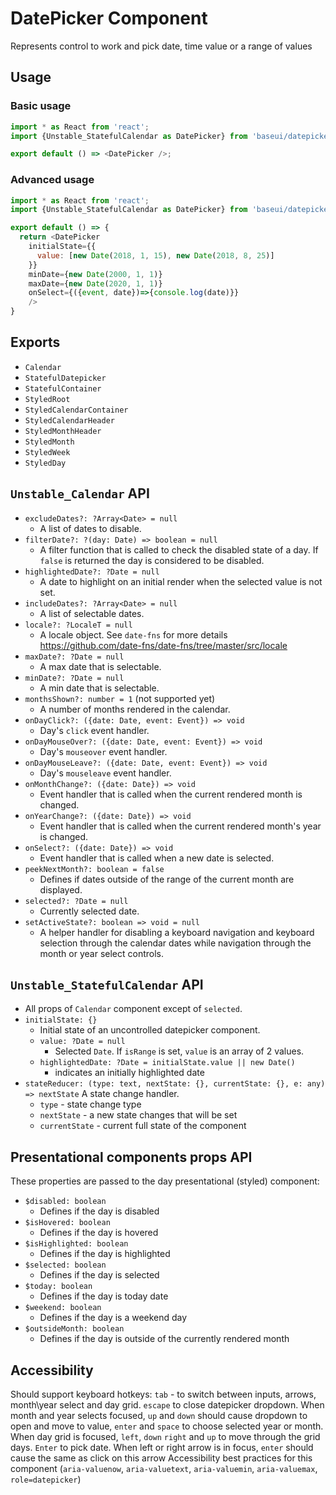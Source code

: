 # DatePicker Component

Represents control to work and pick date, time value or a range of values

## Usage

### Basic usage

```javascript
import * as React from 'react';
import {Unstable_StatefulCalendar as DatePicker} from 'baseui/datepicker';

export default () => <DatePicker />;
```

### Advanced usage

```javascript
import * as React from 'react';
import {Unstable_StatefulCalendar as DatePicker} from 'baseui/datepicker';

export default () => {
  return <DatePicker
    initialState={{
      value: [new Date(2018, 1, 15), new Date(2018, 8, 25)]
    }}
    minDate={new Date(2000, 1, 1)}
    maxDate={new Date(2020, 1, 1)}
    onSelect={({event, date})=>{console.log(date)}}
    />
}
```

## Exports

* `Calendar`
* `StatefulDatepicker`
* `StatefulContainer`
* `StyledRoot`
* `StyledCalendarContainer`
* `StyledCalendarHeader`
* `StyledMonthHeader`
* `StyledMonth`
* `StyledWeek`
* `StyledDay`

## `Unstable_Calendar` API

  * `excludeDates?: ?Array<Date> = null`
    * A list of dates to disable.
  * `filterDate?: ?(day: Date) => boolean = null`
    * A filter function that is called to check the disabled state of a day. If `false` is returned the day is considered to be disabled.
  * `highlightedDate?: ?Date = null`
    * A date to highlight on an initial render when the selected value is not set.
  * `includeDates?: ?Array<Date> = null`
    * A list of selectable dates.
  * `locale?: ?LocaleT = null`
    * A locale object. See `date-fns` for more details https://github.com/date-fns/date-fns/tree/master/src/locale 
  * `maxDate?: ?Date = null`
    * A max date that is selectable.
  * `minDate?: ?Date = null`
    * A min date that is selectable.
  * `monthsShown?: number = 1` (not supported yet)
    * A number of months rendered in the calendar.
  * `onDayClick?: ({date: Date, event: Event}) => void`
    * Day's `click` event handler.
  * `onDayMouseOver?: ({date: Date, event: Event}) => void`
    * Day's `mouseover` event handler.
  * `onDayMouseLeave?: ({date: Date, event: Event}) => void`
    * Day's `mouseleave` event handler.
  * `onMonthChange?: ({date: Date}) => void`
    * Event handler that is called when the current rendered month is changed.
  * `onYearChange?: ({date: Date}) => void`
    * Event handler that is called when the current rendered month's year is changed.
  * `onSelect?: ({date: Date}) => void`
    * Event handler that is called when a new date is selected.
  * `peekNextMonth?: boolean = false`
    * Defines if dates outside of the range of the current month are displayed.
  * `selected?: ?Date = null`
    * Currently selected date.
  * `setActiveState?: boolean => void = null`
    * A helper handler for disabling a keyboard navigation and keyboard selection through the calendar dates while navigation through the month or year select controls.

## `Unstable_StatefulCalendar` API

* All props of `Calendar` component except of `selected`.
* `initialState: {}`
  * Initial state of an uncontrolled datepicker component.
  * `value: ?Date = null`
    * Selected `Date`. If `isRange` is set, `value` is an array of 2 values.
  * `highlightedDate: ?Date = initialState.value || new Date()`
    * indicates an initially highlighted date
* `stateReducer: (type: text, nextState: {}, currentState: {}, e: any) => nextState`
  A state change handler.
  * `type` - state change type
  * `nextState` - a new state changes that will be set
  * `currentState` - current full state of the component

## Presentational components props API

These properties are passed to the day presentational (styled) component:

* `$disabled: boolean`
  * Defines if the day is disabled
* `$isHovered: boolean`
  * Defines if the day is hovered
* `$isHighlighted: boolean`
  * Defines if the day is highlighted
* `$selected: boolean`
  * Defines if the day is selected
* `$today: boolean`
  * Defines if the day is today date
* `$weekend: boolean`
  * Defines if the day is a weekend day
* `$outsideMonth: boolean`
  * Defines if the day is outside of the currently rendered month

## Accessibility

Should support keyboard hotkeys: `tab` - to switch between inputs, arrows, month\year select and day grid. `escape` to close datepicker dropdown.
When month and year selects focused, `up` and `down` should cause dropdown to open and move to value, `enter` and `space` to choose selected year or month.
When day grid is focused, `left`, `down` `right` and `up` to move through the grid days. `Enter` to pick date.
When left or right arrow is in focus, `enter` should cause the same as click on this arrow
Accessibility best practices for this component (`aria-valuenow`, `aria-valuetext`, `aria-valuemin`, `aria-valuemax`, `role=datepicker`)
